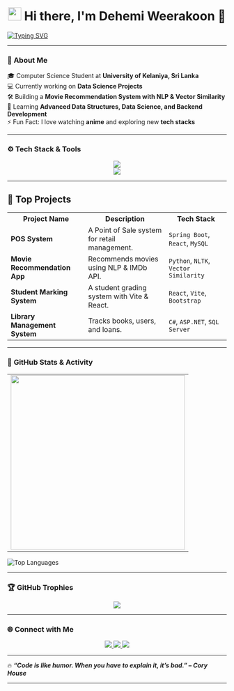 <!-- Animated Header -->
<h1 align="center">
  <img src="https://media.giphy.com/media/hvRJCLFzcasrR4ia7z/giphy.gif" width="30"/> 
  Hi there, I'm Dehemi Weerakoon 👋  
</h1>

<!-- Typing Effect -->
[![Typing SVG](https://readme-typing-svg.herokuapp.com?font=Fira+Code&size=22&duration=4000&pause=500&color=36BCF7&center=true&vCenter=true&width=800&lines=Software+Engineer+%7C+Java+Developer;Machine+Learning+Enthusiast;Backend+Developer+%7C+Spring+Boot;Lifelong+Learner+%7C+Open+Source+Contributor)](https://git.io/typing-svg)

---

### 🌟 **About Me**
🎓 Computer Science Student at **University of Kelaniya, Sri Lanka**  
💻 Currently working on **Data Science Projects**  
🛠️ Building a **Movie Recommendation System with NLP & Vector Similarity**  
🌱 Learning **Advanced Data Structures, Data Science, and Backend Development**  
⚡ Fun Fact: I love watching **anime** and exploring new **tech stacks**  

---

### ⚙️ **Tech Stack & Tools**
<p align="center">
  <img src="https://skillicons.dev/icons?i=java,spring,react,python,mysql,django,mysql,docker,git,postman,kubernetes,go" />
  <br/>
   <img src="https://skillicons.dev/icons?i=mongo,typescript,dotnet" />
</p>  

---

## 🚀 Top Projects  

<table>
  <tr>
    <th>Project Name</th>
    <th>Description</th>
    <th>Tech Stack</th>
  </tr>
  <tr>
    <td><b>POS System</b></td>
    <td>A Point of Sale system for retail management.</td>
    <td><code>Spring Boot</code>, <code>React</code>, <code>MySQL</code></td>
  </tr>
  <tr>
    <td><b>Movie Recommendation App</b></td>
    <td>Recommends movies using NLP & IMDb API.</td>
    <td><code>Python</code>, <code>NLTK</code>, <code>Vector Similarity</code></td>
  </tr>
  <tr>
    <td><b>Student Marking System</b></td>
    <td>A student grading system with Vite & React.</td>
    <td><code>React</code>, <code>Vite</code>, <code>Bootstrap</code></td>
  </tr>
  <tr>
    <td><b>Library Management System</b></td>
    <td>Tracks books, users, and loans.</td>
    <td><code>C#</code>, <code>ASP.NET</code>, <code>SQL Server</code></td>
  </tr>
</table>


---


### 🚀 **GitHub Stats & Activity**  

<table>
  <tr>
    <td>
      <img src="https://github-readme-stats.vercel.app/api?username=dehemiweerakoon&show_icons=true&theme=radical" width="400"/>
    </td>
  </tr>
</table>

![Top Languages](https://github-readme-stats.vercel.app/api/top-langs/?username=dehemiweerakoon&layout=compact&theme=radical)

---

### 🏆 **GitHub Trophies**
<p align="center">
  <img src="https://github-profile-trophy.vercel.app/?username=dehemiweerakoon&theme=radical&no-frame=false&margin-w=10" />
</p>


---
### 🌐 **Connect with Me**
<p align="center">
  <a href="https://www.linkedin.com/in/dehemi-w-80a191246/">
    <img src="https://img.shields.io/badge/LinkedIn-blue?style=for-the-badge&logo=linkedin"/>
  </a>
  <a href="https://github.com/dehemiweerakoon">
    <img src="https://img.shields.io/badge/GitHub-black?style=for-the-badge&logo=github"/>
  </a>
  <a href="mailto:dehemiweerakoon@gmail.com">
    <img src="https://img.shields.io/badge/Email-red?style=for-the-badge&logo=gmail"/>
  </a>
</p>

---

🔥 **_“Code is like humor. When you have to explain it, it’s bad.” – Cory House_**  

---
